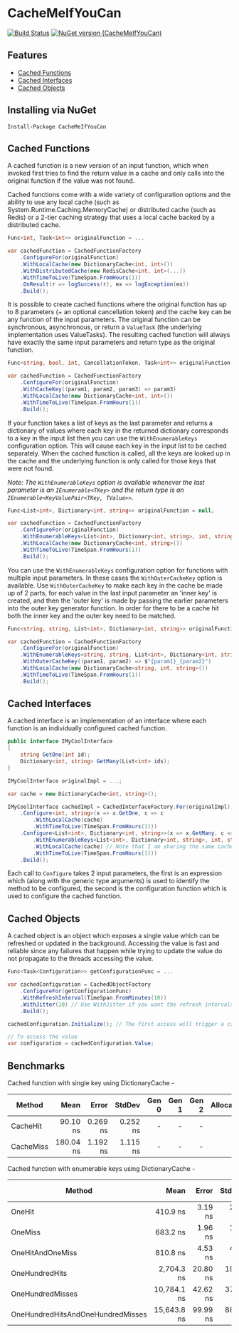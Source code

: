 # CacheMeIfYouCan
[![Build Status](https://dev.azure.com/hamishpeebles/CacheMeIfYouCan/_apis/build/status/hpeebles.CacheMeIfYouCan?branchName=master)](https://dev.azure.com/hamishpeebles/CacheMeIfYouCan/_build/latest?definitionId=5&branchName=master)
[![NuGet version (CacheMeIfYouCan)](https://img.shields.io/nuget/v/CacheMeIfYouCan.svg)](https://www.nuget.org/packages/CacheMeIfYouCan/)

## Features
- [Cached Functions](#cached-functions)
- [Cached Interfaces](#cached-interfaces)
- [Cached Objects](#cached-objects)

## Installing via NuGet
    Install-Package CacheMeIfYouCan

## Cached Functions
A cached function is a new version of an input function, which when invoked first tries to find the return value in a
cache and only calls into the original function if the value was not found.
 
Cached functions come with a wide variety of configuration options and the ability to use any local cache (such as
System.Runtime.Caching.MemoryCache) or distributed cache (such as Redis) or a 2-tier caching strategy that uses a local
cache backed by a distributed cache.

```csharp
Func<int, Task<int>> originalFunction = ...

var cachedFunction = CachedFunctionFactory
    .ConfigureFor(originalFunction)
    .WithLocalCache(new DictionaryCache<int, int>())
    .WithDistributedCache(new RedisCache<int, int>(...))
    .WithTimeToLive(TimeSpan.FromHours(1))
    .OnResult(r => logSuccess(r), ex => logException(ex))
    .Build();
```

It is possible to create cached functions where the original function has up to 8 parameters (+ an optional
cancellation token) and the cache key can be any function of the input parameters. The original function can be
synchronous, asynchronous, or return a `ValueTask` (the underlying implementation uses ValueTasks). The resulting
cached function will always have exactly the same input parameters and return type as the original function.

```csharp
Func<string, bool, int, CancellationToken, Task<int>> originalFunction = ...

var cachedFunction = CachedFunctionFactory
    .ConfigureFor(originalFunction)
    .WithCacheKey((param1, param2, param3) => param3)
    .WithLocalCache(new DictionaryCache<int, int>())
    .WithTimeToLive(TimeSpan.FromHours(1))
    .Build();
```

If your function takes a list of keys as the last parameter and returns a dictionary of values where each key in the
returned dictionary corresponds to a key in the input list then you can use the `WithEnumerableKeys` configuration
option. This will cause each key in the input list to be cached separately. When the cached function is called, all
the keys are looked up in the cache and the underlying function is only called for those keys that were not found.

_Note: The `WithEnumerableKeys` option is available whenever the last parameter is an `IEnumerable<TKey>` and the return
type is an `IEnumerable<KeyValuePair<TKey, TValue>>`._

```csharp
Func<List<int>, Dictionary<int, string>> originalFunction = null;

var cachedFunction = CachedFunctionFactory
    .ConfigureFor(originalFunction)
    .WithEnumerableKeys<List<int>, Dictionary<int, string>, int, string>() // The generic arguments are each of the parameter types, the return type (only the inner type if Task<T> or ValueTask<T>), then the type of the keys, then the type of the values
    .WithLocalCache(new DictionaryCache<int, string>())
    .WithTimeToLive(TimeSpan.FromHours(1))
    .Build();
```

You can use the `WithEnumerableKeys` configuration option for functions with multiple input parameters. In these cases
the `WithOuterCacheKey` option is available. Use `WithOuterCacheKey` to make each key in the cache be made up of 2
parts, for each value in the last input parameter an 'inner key' is created, and then the 'outer key' is made by
passing the earlier parameters into the outer key generator function. In order for there to be a cache hit both the 
inner key and the outer key need to be matched.

```csharp
Func<string, string, List<int>, Dictionary<int, string>> originalFunction = null;

var cachedFunction = CachedFunctionFactory
    .ConfigureFor(originalFunction)
    .WithEnumerableKeys<string, string, List<int>, Dictionary<int, string>, int, string>()
    .WithOuterCacheKey((param1, param2) => $"{param1}_{param2}")
    .WithLocalCache(new DictionaryCache<string, int, string>())
    .WithTimeToLive(TimeSpan.FromHours(1))
    .Build();
```

## Cached Interfaces
A cached interface is an implementation of an interface where each function is an individually configured cached
function.

```csharp
public interface IMyCoolInterface
{
    string GetOne(int id);
    Dictionary<int, string> GetMany(List<int> ids);
}
```

```csharp
IMyCoolInterface originalImpl = ...;

var cache = new DictionaryCache<int, string>();

IMyCoolInterface cachedImpl = CachedInterfaceFactory.For(originalImpl)
    .Configure<int, string>(x => x.GetOne, c => c
        .WithLocalCache(cache)
        .WithTimeToLive(TimeSpan.FromHours(1)))
    .Configure<List<int>, Dictionary<int, string>>(x => x.GetMany, c => c
        .WithEnumerableKeys<List<int>, Dictionary<int, string>, int, string>()
        .WithLocalCache(cache) // Note that I am sharing the same cache between the 2 methods
        .WithTimeToLive(TimeSpan.FromHours(1)))
    .Build();
```

Each call to `Configure` takes 2 input parameters, the first is an expression which (along with the generic type
arguments) is used to identify the method to be configured, the second is the configuration function which is used to
configure the cached function.

## Cached Objects
A cached object is an object which exposes a single value which can be refreshed or updated in the background.
Accessing the value is fast and reliable since any failures that happen while trying to update the value do not
propagate to the threads accessing the value.

```csharp
Func<Task<Configuration>> getConfigurationFunc = ...

var cachedConfiguration = CachedObjectFactory
    .ConfigureFor(getConfigurationFunc)
    .WithRefreshInterval(TimeSpan.FromMinutes(10))
    .WithJitter(10) // Use WithJitter if you want the refresh intervals to flucuate slightly
    .Build();

cachedConfiguration.Initialize(); // The first access will trigger a call to initialize if not already initialized

// To access the value
var configuration = cachedConfiguration.Value;
```

## Benchmarks

Cached function with single key using DictionaryCache -

|    Method |      Mean |    Error |   StdDev | Gen 0 | Gen 1 | Gen 2 | Allocated |
|---------- |----------:|---------:|---------:|------:|------:|------:|----------:|
|  CacheHit |  90.10 ns | 0.269 ns | 0.252 ns |     - |     - |     - |         - |
| CacheMiss | 180.04 ns | 1.192 ns | 1.115 ns |     - |     - |     - |         - |

Cached function with enumerable keys using DictionaryCache -

|                            Method |        Mean |    Error |   StdDev |  Gen 0 |  Gen 1 | Gen 2 | Allocated |
|---------------------------------- |------------:|---------:|---------:|-------:|-------:|------:|----------:|
|                            OneHit |    410.9 ns |  3.19 ns |  2.98 ns | 0.0391 |      - |     - |     248 B |
|                           OneMiss |    683.2 ns |  1.96 ns |  1.63 ns | 0.0439 |      - |     - |     280 B |
|                  OneHitAndOneMiss |    810.8 ns |  4.53 ns |  4.24 ns | 0.0734 |      - |     - |     464 B |
|                    OneHundredHits |  2,704.3 ns | 20.80 ns | 19.45 ns | 0.3700 | 0.0038 |     - |    2328 B |
|                  OneHundredMisses | 10,784.1 ns | 42.62 ns | 37.78 ns | 0.3662 |      - |     - |    2360 B |
| OneHundredHitsAndOneHundredMisses | 15,643.8 ns | 99.99 ns | 88.64 ns | 1.4954 | 0.0610 |     - |    9456 B |
